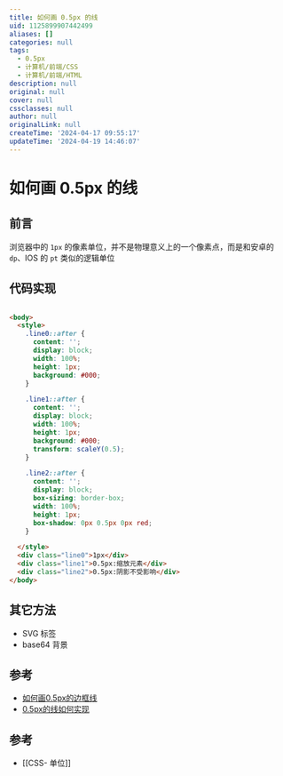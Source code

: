 ```yaml
---
title: 如何画 0.5px 的线
uid: 1125899907442499
aliases: []
categories: null
tags:
  - 0.5px
  - 计算机/前端/CSS
  - 计算机/前端/HTML
description: null
original: null
cover: null
cssclasses: null
author: null
originalLink: null
createTime: '2024-04-17 09:55:17'
updateTime: '2024-04-19 14:46:07'
---
```


# 如何画 0.5px 的线

## 前言

浏览器中的 `1px` 的像素单位，并不是物理意义上的一个像素点，而是和安卓的 `dp`、IOS 的 `pt` 类似的逻辑单位

## 代码实现

```html

<body>
  <style>
    .line0::after {
      content: '';
      display: block;
      width: 100%;
      height: 1px;
      background: #000;
    }

    .line1::after {
      content: '';
      display: block;
      width: 100%;
      height: 1px;
      background: #000;
      transform: scaleY(0.5);
    }

    .line2::after {
      content: '';
      display: block;
      box-sizing: border-box;
      width: 100%;
      height: 1px;
      box-shadow: 0px 0.5px 0px red;
    }

  </style>
  <div class="line0">1px</div>
  <div class="line1">0.5px:缩放元素</div>
  <div class="line2">0.5px:阴影不受影响</div>
</body>

```

## 其它方法

- SVG 标签
- base64 背景

## 参考

- [如何画0.5px的边框线](https://cloud.tencent.com/developer/article/2177386)
- [0.5px的线如何实现](https://juejin.cn/post/7067514310393593870)

## 参考

- [[CSS- 单位]]
